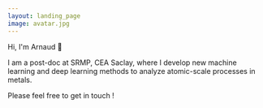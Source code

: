 ```yaml
---
layout: landing_page
image: avatar.jpg
---
```


Hi, I'm Arnaud 👋

I am a post-doc at SRMP, CEA Saclay, where I develop new machine learning and deep learning methods to analyze atomic-scale processes in metals.

Please feel free to get in touch !